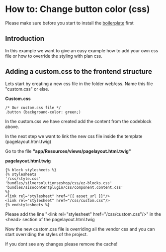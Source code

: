 #  How to: Change button color (css) 

Please make sure before you start to install the [boilerplate](Extending-the-frontend_23561043.html) first

## Introduction

In this example we want to give an easy example how to add your own css file or how to override the styling with plan css.

## Adding a custom.css to the frontend structure

Lets start by creating a new css file in the folder web/css. Name this file "custom.css" or else.

**Custom.css**

``` 
/* Our custom.css file */
.button {background-color: green;)
```

In the custom.css we have created add the content from the codeblock above.

In the next step we want to link the new css file inside the template (pagelayout.html.twig)

Go to the file **"app/Resources/views/pagelayout.html.twig"**

**pagelayout.html.twig**

``` 
{% block stylesheets %}
{% stylesheets
'/css/style.css'
'bundles/silversolutionseshop/css/ez-blocks.css'
'bundles/sisocontentplugin/css/component.content.css'
%}
<link rel="stylesheet" href="{{ asset_url }}"/>
<link rel="stylesheet" href="/css/custom.css"/>
{% endstylesheets %}
```

Please add the line "\<link rel="stylesheet" href="/css/custom.css"/\>" in the \<head\> section of the pagelayout.html.twig

Now the new custom.css file is overriding all the vendor css and you can start overriding the styles of the project.

If you dont see any changes please remove the cache\!
